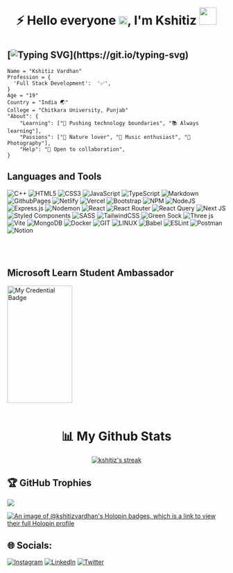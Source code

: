 <h1 align="center"> ⚡ Hello everyone  <img src="https://raw.githubusercontent.com/MartinHeinz/MartinHeinz/master/wave.gif" width="20px" height="20px">, I'm Kshitiz <img width="40px" height="40px" src="https://media.giphy.com/media/G3xHGIDU9LONNZQJid/giphy.gif"><h1/>

## [![Typing SVG](https://readme-typing-svg.herokuapp.com?font=Roboto&size=25&color=ffffff&center=true&vCenter=true&width=1000&height=50&lines=I+'m+a+Software+Developer+;I+'m+a+Programmer;)](https://git.io/typing-svg)
```
Name = "Kshitiz Vardhan"
Profession = {
  'Full Stack Development':  '✅',
}
Age = "19"
Country = "India 🌏"
College = "Chitkara University, Punjab"
"About": {
    "Learning": ["🚀 Pushing technology boundaries", "📚 Always learning"],
    "Passions": ["🌿 Nature lover", "🎵 Music enthusiast", "📸 Photography"],
    "Help": "🤝 Open to collaboration",
}
``` 

## Languages and Tools

![C++](https://img.shields.io/badge/c++-%2300599C.svg?style=for-the-badge&logo=c%2B%2B&logoColor=white) ![HTML5](https://img.shields.io/badge/html5-%23E34F26.svg?style=for-the-badge&logo=html5&logoColor=white) ![CSS3](https://img.shields.io/badge/css3-%231572B6.svg?style=for-the-badge&logo=css3&logoColor=white) ![JavaScript](https://img.shields.io/badge/javascript-%23323330.svg?style=for-the-badge&logo=javascript&logoColor=%23F7DF1E) ![TypeScript](https://img.shields.io/badge/typescript-%23007ACC.svg?style=for-the-badge&logo=typescript&logoColor=white)  ![Markdown](https://img.shields.io/badge/markdown-%23000000.svg?style=for-the-badge&logo=markdown&logoColor=white)![GithubPages](https://img.shields.io/badge/github%20pages-121013?style=for-the-badge&logo=github&logoColor=white) ![Netlify](https://img.shields.io/badge/netlify-%23000000.svg?style=for-the-badge&logo=netlify&logoColor=#00C7B7) ![Vercel](https://img.shields.io/badge/vercel-%23000000.svg?style=for-the-badge&logo=vercel&logoColor=white) ![Bootstrap](https://img.shields.io/badge/bootstrap-%238511FA.svg?style=for-the-badge&logo=bootstrap&logoColor=white) ![NPM](https://img.shields.io/badge/NPM-%23CB3837.svg?style=for-the-badge&logo=npm&logoColor=white)  ![NodeJS](https://img.shields.io/badge/node.js-6DA55F?style=for-the-badge&logo=node.js&logoColor=white) ![Express.js](https://img.shields.io/badge/express.js-%23404d59.svg?style=for-the-badge&logo=express&logoColor=%2361DAFB) ![Nodemon](https://img.shields.io/badge/NODEMON-%23323330.svg?style=for-the-badge&logo=nodemon&logoColor=%BBDEAD)  ![React](https://img.shields.io/badge/react-%2320232a.svg?style=for-the-badge&logo=react&logoColor=%2361DAFB)  ![React Router](https://img.shields.io/badge/React_Router-CA4245?style=for-the-badge&logo=react-router&logoColor=white) ![React Query](https://img.shields.io/badge/-React%20Query-FF4154?style=for-the-badge&logo=react%20query&logoColor=white) ![Next JS](https://img.shields.io/badge/Next-black?style=for-the-badge&logo=next.js&logoColor=white) ![Styled Components](https://img.shields.io/badge/styled--components-DB7093?style=for-the-badge&logo=styled-components&logoColor=white) ![SASS](https://img.shields.io/badge/SASS-hotpink.svg?style=for-the-badge&logo=SASS&logoColor=white) ![TailwindCSS](https://img.shields.io/badge/tailwindcss-%2338B2AC.svg?style=for-the-badge&logo=tailwind-css&logoColor=white) ![Green Sock](https://img.shields.io/badge/green%20sock-88CE02?style=for-the-badge&logo=greensock&logoColor=white) ![Three js](https://img.shields.io/badge/threejs-black?style=for-the-badge&logo=three.js&logoColor=white) ![Vite](https://img.shields.io/badge/vite-%23646CFF.svg?style=for-the-badge&logo=vite&logoColor=white) ![MongoDB](https://img.shields.io/badge/MongoDB-%234ea94b.svg?style=for-the-badge&logo=mongodb&logoColor=white) ![Docker](https://img.shields.io/badge/docker-%230db7ed.svg?style=for-the-badge&logo=docker&logoColor=white)  ![GIT](https://img.shields.io/badge/Git-fc6d26?style=for-the-badge&logo=git&logoColor=white) ![LINUX](https://img.shields.io/badge/Linux-FCC624?style=for-the-badge&logo=linux&logoColor=black) ![Babel](https://img.shields.io/badge/Babel-F9DC3e?style=for-the-badge&logo=babel&logoColor=black)  ![ESLint](https://img.shields.io/badge/ESLint-4B3263?style=for-the-badge&logo=eslint&logoColor=white)  ![Postman](https://img.shields.io/badge/Postman-FF6C37?style=for-the-badge&logo=postman&logoColor=white) ![Notion](https://img.shields.io/badge/Notion-%23000000.svg?style=for-the-badge&logo=notion&logoColor=white)

<br/>
<br/>

## Microsoft Learn Student Ambassador

  <img src="https://www.credly.com/badges/7a69814c-03a2-4be8-8921-f3caa145598f/public_url" alt="My Credential Badge" title="My Credential Badge" width="150" height="270"/>



<br/>
<br/>
<h1 align="center"> 📊 My Github Stats </h1>

<p align="center">
    <a href="https://github.com/kshitizvardhan/github-readme-streak-stats">
        <img title="🔥 Get streak stats for your profile at git.io/streak-stats" alt="kshitiz's streak" src="https://github-readme-streak-stats.herokuapp.com/?user=kshitizvardhan&theme=black-ice&hide_border=true&stroke=0000&background=060A0CD0"/>
    </a>
</p>


## 🏆 GitHub Trophies
![](https://github-profile-trophy.vercel.app/?username=kshitizvardhan&theme=radical&no-frame=false&no-bg=true&margin-w=4)

[![An image of @kshitizvardhan's Holopin badges, which is a link to view their full Holopin profile](https://holopin.me/kshitizvardhan)](https://holopin.io/@kshitizvardhan)


## 🌐 Socials:
[![Instagram](https://img.shields.io/badge/Instagram-%23E4405F.svg?logo=Instagram&logoColor=white)](https://instagram.com/kshitiz_vardhan) [![LinkedIn](https://img.shields.io/badge/LinkedIn-%230077B5.svg?logo=linkedin&logoColor=white)](https://www.linkedin.com/in/kshitiz-vardhan) [![Twitter](https://img.shields.io/badge/Twitter-%231DA1F2.svg?logo=Twitter&logoColor=white)](https://x.com/kshitiz_vardhan) 



<!---
kshitizvardhan/kshitizvardhan is a ✨ special ✨ repository because its `README.md` (this file) appears on your GitHub profile.
You can click the Preview link to take a look at your changes.
--->
